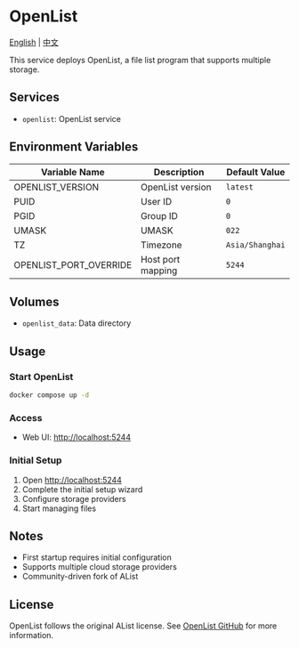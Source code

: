 # OpenList

[English](./README.md) | [中文](./README.zh.md)

This service deploys OpenList, a file list program that supports multiple storage.

## Services

- `openlist`: OpenList service

## Environment Variables

| Variable Name          | Description       | Default Value   |
| ---------------------- | ----------------- | --------------- |
| OPENLIST_VERSION       | OpenList version  | `latest`        |
| PUID                   | User ID           | `0`             |
| PGID                   | Group ID          | `0`             |
| UMASK                  | UMASK             | `022`           |
| TZ                     | Timezone          | `Asia/Shanghai` |
| OPENLIST_PORT_OVERRIDE | Host port mapping | `5244`          |

## Volumes

- `openlist_data`: Data directory

## Usage

### Start OpenList

```bash
docker compose up -d
```

### Access

- Web UI: <http://localhost:5244>

### Initial Setup

1. Open <http://localhost:5244>
2. Complete the initial setup wizard
3. Configure storage providers
4. Start managing files

## Notes

- First startup requires initial configuration
- Supports multiple cloud storage providers
- Community-driven fork of AList

## License

OpenList follows the original AList license. See [OpenList GitHub](https://github.com/OpenListTeam/OpenList) for more information.
